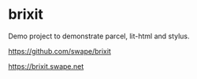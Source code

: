 # brixit

Demo project to demonstrate parcel, lit-html and stylus.

<https://github.com/swape/brixit>

<https://brixit.swape.net>
